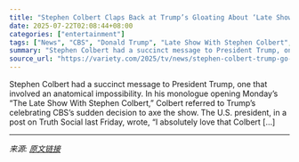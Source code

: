 ```yaml
---
title: "Stephen Colbert Claps Back at Trump’s Gloating About ‘Late Show’ Cancellation: ‘Go F— Yourself’"
date: 2025-07-22T02:08:44+08:00
categories: ["entertainment"]
tags: ["News", "CBS", "Donald Trump", "Late Show With Stephen Colbert", "Stephen Colbert"]
summary: "Stephen Colbert had a succinct message to President Trump, one that involved an anatomical impossibility. In his monologue opening Monday&#8217;s &#8220;The Late Show With Stephen Colbert,&#8221; Colb"
source_url: "https://variety.com/2025/tv/news/stephen-colbert-trump-go-f-yourself-cbs-late-show-cancelled-1236466001/"
---
```


Stephen Colbert had a succinct message to President Trump, one that involved an anatomical impossibility. In his monologue opening Monday&#8217;s &#8220;The Late Show With Stephen Colbert,&#8221; Colbert referred to Trump&#8217;s celebrating CBS&#8217;s sudden decision to axe the show. The U.S. president, in a post on Truth Social last Friday, wrote, &#8220;I absolutely love that Colbert [&#8230;]

---

*来源: [原文链接](https://variety.com/2025/tv/news/stephen-colbert-trump-go-f-yourself-cbs-late-show-cancelled-1236466001/)*
